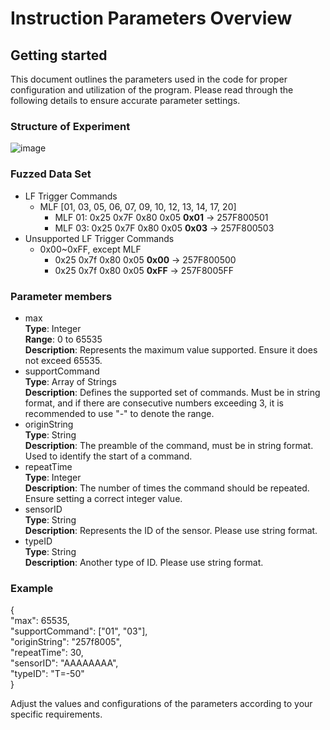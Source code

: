 # Instruction Parameters Overview

## Getting started
This document outlines the parameters used in the code for proper configuration and utilization of the program. Please read through the following details to ensure accurate parameter settings.

### Structure of Experiment
![image](https://github.com/user-attachments/assets/3dea517f-845f-4f38-a40d-4e11938ef349)
### Fuzzed Data Set
* LF Trigger Commands
  * MLF [01, 03, 05, 06, 07, 09, 10, 12, 13, 14, 17, 20]
    * MLF 01: 0x25 0x7F 0x80 0x05 **0x01** -> 257F800501
    * MLF 03: 0x25 0x7F 0x80 0x05 **0x03** -> 257F800503
* Unsupported LF Trigger Commands
  * 0x00~0xFF, except MLF
    * 0x25 0x7f 0x80 0x05 **0x00** -> 257F800500
    * 0x25 0x7f 0x80 0x05 **0xFF** -> 257F8005FF
### Parameter members
* max  
**Type**: Integer  
**Range**: 0 to 65535  
**Description**: Represents the maximum value supported. Ensure it does not exceed 65535.  
* supportCommand  
**Type**: Array of Strings  
**Description**: Defines the supported set of commands. Must be in string format, and if there are consecutive numbers exceeding 3, it is recommended to use "-" to denote the range.  
* originString  
**Type**: String  
**Description**: The preamble of the command, must be in string format. Used to identify the start of a command.  
* repeatTime  
**Type**: Integer  
**Description**: The number of times the command should be repeated. Ensure setting a correct integer value.  
* sensorID  
**Type**: String  
**Description**: Represents the ID of the sensor. Please use string format.  
* typeID  
**Type**: String  
**Description**: Another type of ID. Please use string format.  

### Example
{  
  "max": 65535,  
  "supportCommand": ["01", "03"],  
  "originString": "257f8005",  
  "repeatTime": 30,  
  "sensorID": "AAAAAAAA",  
  "typeID": "T=-50"  
}  
  
Adjust the values and configurations of the parameters according to your specific requirements.
